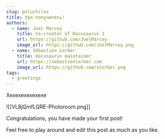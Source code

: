 ```yaml
---
slug: poluchilos
title: Ура получилось!
authors:
  - name: Joel Marcey
    title: Co-creator of Docusaurus 1
    url: https://github.com/JoelMarcey
    image_url: https://github.com/JoelMarcey.png
  - name: Sébastien Lorber
    title: Docusaurus maintainer
    url: https://sebastienlorber.com
    image_url: https://github.com/slorber.png
tags:
  - greetings
---
```

Хехехехехехехе

![[VL8jQmfLQRE-Photoroom.png]]

Congratulations, you have made your first post!

Feel free to play around and edit this post as much as you like.